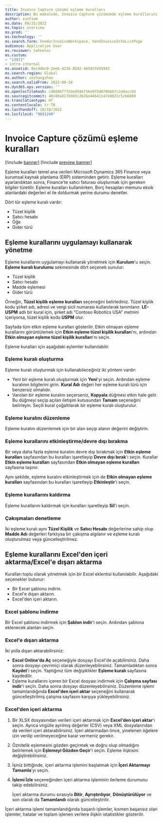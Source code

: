 ```yaml
---
title: Invoice Capture çözümü eşleme kuralları
description: Bu makalede, Invoice Capture çözümünde eşleme kurallarını ayarlama hakkında bilgi verilmektedir.
author: sunfzam
ms.date: 09/25/2022
ms.topic: overview
ms.prod: ''
ms.technology: ''
ms.search.form: VendorInvoiceWorkspace, VendInvoiceInfoListPage
audience: Application User
ms.reviewer: twheeloc
ms.custom:
- "13971"
- intro-internal
ms.assetid: 0ec4dbc0-2eeb-423b-8592-4b5d37e559d3
ms.search.region: Global
ms.author: zezhangzhao
ms.search.validFrom: 2022-09-28
ms.dyn365.ops.version: ''
ms.openlocfilehash: cd0d06f7fd3ed946756e975d0706687c2d4acc93
ms.sourcegitcommit: 40c80a617b903c2b26e44b41147e0021c5cb680d
ms.translationtype: HT
ms.contentlocale: tr-TR
ms.lasthandoff: 10/18/2022
ms.locfileid: "9691249"
---
```

# <a name="invoice-capture-solution-mapping-rules"></a>Invoice Capture çözümü eşleme kuralları

[!include [banner](../includes/banner.md)]
[!include [preview banner](../includes/preview-banner.md)]

Eşleme kuralları temel ana verileri Microsoft Dynamics 365 Finance veya kurumsal kaynak planlama (ERP) sisteminden getirir. Eşleme kuralları ayarlandıktan sonra, Finance'te satıcı faturası oluşturmak için gereken bilgiler türetilir. Eşleme kuralları kullanılırken, Borç hesapları memuru eksik alanlardaki değerleri el ile doldurmak yerine durumu denetler.

Dört tür eşleme kuralı vardır:

- Tüzel kişilik
- Satıcı hesabı
- Öğe
- Gider türü

## <a name="manage-mapping-rules-by-using-the-app"></a>Eşleme kurallarını uygulamayı kullanarak yönetme

Eşleme kurallarını uygulamayı kullanarak yönetmek için **Kurulum**'u seçin. **Eşleme kuralı kurulumu** sekmesinde dört seçenek sunulur:

- Tüzel kişilik 
- Satıcı hesabı 
- Madde eşlemesi 
- Gider türü

Örneğin, **Tüzel kişilik eşleme kuralları** seçeneğini belirlediniz. Tüzel kişilik kodu şirket adı, adresi ve vergi sicil numarası kullanılarak tanımlanır. **LE-USPM** adlı bir kural için, şirket adı "Contoso Robotics USA" metnini içeriyorsa, tüzel kişilik kodu **USPM** olur.

Sayfada tüm etkin eşleme kuralları gösterilir. Etkin olmayan eşleme kurallarını görüntülemek için **Etkin eşleme tüzel kişilik kuralları**'nı, ardından **Etkin olmayan eşleme tüzel kişilik kuralları**'nı seçin.

Eşleme kuralları için aşağıdaki eylemler kullanılabilir.

### <a name="create-a-mapping-rule"></a>Eşleme kuralı oluşturma

Eşleme kuralı oluşturmak için kullanabileceğiniz iki yöntem vardır:

- Yeni bir eşleme kuralı oluşturmak için **Yeni**'yi seçin. Ardından eşleme kuralının bilgilerini girin. **Kural Adı** değeri her eşleme kuralı türü için benzersiz olmalıdır.
- Varolan bir eşleme kuralını seçerseniz, **Kopyala** düğmesi etkin hale gelir. Bu düğmeyi seçip açılan iletişim kutusundan **Tamam** seçeneğini belirleyin. Seçili kural çoğaltılarak bir eşleme kuralı oluşturulur.

### <a name="edit-a-mapping-rule"></a>Eşleme kuralını düzenleme

Eşleme kuralını düzenlemek için bir alan seçip alanın değerini değiştirin.

### <a name="activatedeactivate-mapping-rules"></a>Eşleme kurallarını etkinleştirme/devre dışı bırakma

Bir veya daha fazla eşleme kuralını devre dışı bırakmak için **Etkin eşleme kuralları** sayfasından bu kuralları işaretleyip **Devre dışı bırak**'ı seçin. Kurallar **Etkin eşleme kuralları** sayfasından **Etkin olmayan eşleme kuralları** sayfasına taşınır.

Aynı şekilde, eşleme kuralını etkinleştirmek için de **Etkin olmayan eşleme kuralları** sayfasından bu kuralları işaretleyip **Etkinleştir**'i seçin.

### <a name="remove-mapping-rules"></a>Eşleme kurallarını kaldırma

Eşleme kurallarını kaldırmak için kuralları işaretleyip **Sil**'i seçin.

### <a name="check-for-conflicts"></a>Çakışmaları denetleme

İki eşleme kuralı aynı **Tüzel Kişilik** ve **Satıcı Hesabı** değerlerine sahip olup **Madde Adı** değerleri farklıysa bir çakışma algılanır ve eşleme kuralı oluşturulmaz veya güncelleştirilmez.

## <a name="importexport-mapping-rules-from-excel"></a>Eşleme kurallarını Excel'den içeri aktarma/Excel'e dışarı aktarma

Kuralları toplu olarak yönetmek için bir Excel eklentisi kullanılabilir. Aşağıdaki seçenekler bulunur:

- Bir Excel şablonu indirin.
- Excel'e dışarı aktarın.
- Excel'den içeri aktarın.

### <a name="download-an-excel-template"></a>Excel şablonu indirme

Bir Excel şablonu indirmek için **Şablon indir**'i seçin. Ardından şablona eklenecek alanları seçin.

### <a name="export-to-excel"></a>Excel'e dışarı aktarma

İki yolla dışarı aktarabilirsiniz:

- **Excel Online'da Aç** seçeneğiyle dosyayı Excel'de açabilirsiniz. Daha sonra dosyayı çevrimiçi olarak düzenleyebilirsiniz. Tamamladıktan sonra **Kaydet**'i seçin. Yaptığınız tüm değişiklikler **Eşleme kuralı** sayfasına kaydedilir.
- Eşleme kurallarını içeren bir Excel dosyası indirmek için **Çalışma sayfası indir**'i seçin. Daha sonra dosyayı düzenleyebilirsiniz. Düzenleme işlemi tamamlandığında **Excel'den içeri aktar** seçeneğini kullanarak güncelleştirilmiş çalışma sayfasını karşıya yükleyebilirsiniz.

### <a name="import-from-excel"></a>Excel'den içeri aktarma

1. Bir XLSX dosyasından verileri içeri aktarmak için **Excel'den içeri aktar**'ı seçin. Ayrıca virgülle ayrılmış değerler (CSV) veya XML dosyalarından da verileri içeri aktarabilirsiniz. İçeri aktarmadan önce, yinelenen öğelere izin verilip verilmeyeceğine karar vermeniz gerekir.
2. Öznitelik eşlemesini gözden geçirmek ve doğru olup olmadığını belirlemek için **Eşlemeyi Gözden Geçir**'i seçin. Eşleme ilişkisini değiştirebilirsiniz.
3. İşiniz bittiğinde, içeri aktarma işlemini başlatmak için **İçeri Aktarmayı Tamamla**'yı seçin.
4. **İşlemi İzle** seçeneğinden içeri aktarma işleminin ilerleme durumunu takip edebilirsiniz.

    İçeri aktarma durumu sırasıyla **Bitir**, **Ayrıştırılıyor**, **Dönüştürülüyor** ve son olarak da **Tamamlandı** olarak güncelleştirilir.

İçeri aktarma işlemi tamamlandığında başarılı işlemler, kısmen başarısız olan işlemler, hatalar ve toplam işlenen verilere ilişkin istatistikler gösterilir.
